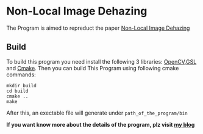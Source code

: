 # Non-Local Image Dehazing

The Program is aimed to repreduct the paper [Non-Local Image Dehazing](http://www.eng.tau.ac.il/~berman/NonLocalDehazing/)

## Build
To build this program you need install the following 3 libraries: [OpenCV](www.opencv.org),[GSL](http://www.gnu.org/software/gsl/) and [Cmake](www.cmake.org). Then you can build This Program using following cmake commands:
```
mkdir build
cd build
cmake ..
make
```
After this, an exectable file will generate under `path_of_the_program/bin`

**If you want know more about the details of the program, plz visit [my blog](http://www.cnblogs.com/german-iris/p/6874688.html)**
